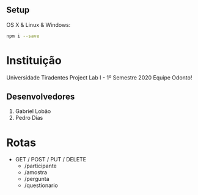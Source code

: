 ## Setup

OS X & Linux & Windows:

```sh
npm i --save
```
# Instituição
Universidade Tiradentes
Project Lab I - 1º Semestre 2020
Equipe Odonto!

## Desenvolvedores

1. Gabriel Lobão
2. Pedro Dias

# Rotas
- GET / POST / PUT / DELETE
  - /participante
  - /amostra
  - /pergunta
  - /questionario
  
